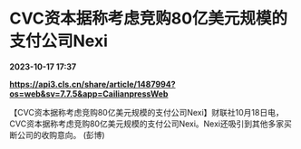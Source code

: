 # CVC资本据称考虑竞购80亿美元规模的支付公司Nexi

**2023-10-17 17:37**

**https://api3.cls.cn/share/article/1487994?os=web&sv=7.7.5&app=CailianpressWeb**

【CVC资本据称考虑竞购80亿美元规模的支付公司Nexi】财联社10月18日电，CVC资本据称考虑竞购80亿美元规模的支付公司Nexi。Nexi还吸引到其他多家买断公司的收购意向。 (彭博)